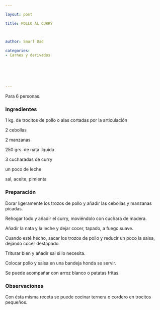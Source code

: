 ```yaml
---

layout: post

title: POLLO AL CURRY



author: Smurf Dad

categories:
- Carnes y derivados






---
```


Para 6 personas.

<h3>Ingredientes</h3>

1 kg. de trocitos de pollo o alas cortadas por la articulación

2 cebollas

2 manzanas

250 grs. de nata líquida

3 cucharadas de curry

un poco de leche

sal, aceite, pimienta

<h3>Preparación</h3>

Dorar ligeramente los trozos de pollo y añadir las cebollas y manzanas picadas.

Rehogar todo y añadir el curry, moviéndolo con cuchara de madera.

Añadir la nata y la leche y dejar cocer, tapado, a fuego suave.

Cuando esté hecho, sacar los trozos de pollo y reducir un poco la salsa, dejándo cocer destapado.

Triturar bien y añadir sal si lo necesita.

Colocar pollo y salsa en una bandeja honda se servir.

Se puede acompañar con arroz blanco o patatas fritas.

<h3>Observaciones</h3>

Con ésta misma receta se puede cocinar ternera o cordero en trocitos pequeños.